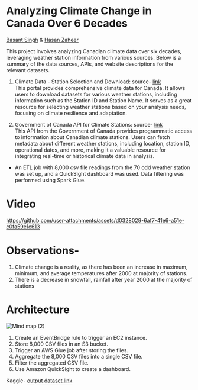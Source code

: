 # Analyzing Climate Change in Canada Over 6 Decades
[Basant Singh](https://www.linkedin.com/in/basantsingh1000/) & [Hasan Zaheer](https://www.linkedin.com/in/muhammad-hasan-zaheer-096282217/)
  
This project involves analyzing Canadian climate data over six decades, leveraging weather station information from various sources. Below is a summary of the data sources, APIs, and website descriptions for the relevant datasets.

1. Climate Data - Station Selection and Download:
source- [link](https://api.weather.gc.ca/collections/climate-stations/items)  
This portal provides comprehensive climate data for Canada. It allows users to download datasets for various weather stations, including information such as the Station ID and Station Name. It serves as a great resource for selecting weather stations based on your analysis needs, focusing on climate resilience and adaptation.

2. Government of Canada API for Climate Stations:
source- [link](http://climate.weather.gc.ca/climate_data/bulk_data_e.html?format=csv&stationID=155&Year=2024&timeframe=2)  
This API from the Government of Canada provides programmatic access to information about Canadian climate stations. Users can fetch metadata about different weather stations, including location, station ID, operational dates, and more, making it a valuable resource for integrating real-time or historical climate data in analysis.

- An ETL job with 8,000 csv file readings from the 70 odd weather station was set up, and a QuickSight dashboard was used. Data filtering was performed using Spark Glue.


# Video

https://github.com/user-attachments/assets/d0328029-6af7-41e6-a51e-c0fa59e1c613


# Observations-
1. Climate change is a reality, as there has been an increase in maximum, minimum, and average temperatures after 2000 at majority of stations.
2. There is a decrease in snowfall, rainfall after year 2000 at the majority of stations


# Architecture

![Mind map (2)](https://github.com/user-attachments/assets/085aae2c-4ad0-4adb-8f20-ffdbfdcc13ad)

1. Create an EventBridge rule to trigger an EC2 instance.
2. Store 8,000 CSV files in an S3 bucket.
3. Trigger an AWS Glue job after storing the files.
4. Aggregate the 8,000 CSV files into a single CSV file.
5. Filter the aggregated CSV file.
6. Use Amazon QuickSight to create a dashboard.



Kaggle- [output dataset link](https://www.kaggle.com/datasets/basantsingh1000/canada-climate-data-set/data)



